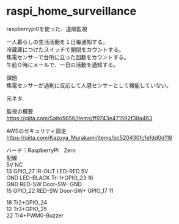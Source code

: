 # raspi_home_surveillance
raspberrypi0を使った、遠隔監視

一人暮らしの生活活動を１日毎通知する。  
冷蔵庫につけたスイッチで開閉をカウントする。  
焦電センサーで台所に立った回数をカウントする。  
午前０時にメールで、一日の活動を通知する。  

課題  
焦電センサーが過剰に反応して人感センサーとして機能していない。  
  

元ネタ

監視の概要  
https://qiita.com/Saito5656/items/ff9743e471592f38a463

AWSのセキュリティ設定  
https://qiita.com/Kazuya_Murakami/items/bc520430fc1efdd0d118

ハード：RaspberryPi　Zero  
配線  
             5V       NC  
13 GPIO_27   IR-OUT   LED-RED   5V  
             GND      LED-BLACK Tr-1+GPIO_23 16  
   GND       RED-SW   Door-SW-  GND  
15 GPIO_22   RED-SW   Door-SW+  GPIO_17      11  
  
18 Tr2+GPIO_24  
12 Tr3+GPIO_25   
22 Tr4+PWM0-Buzzer  

